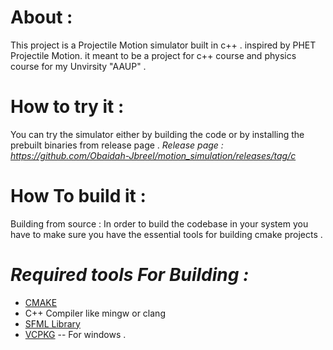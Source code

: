 # About :  
This project is a Projectile Motion simulator built in c++ . inspired by PHET Projectile Motion.
it meant to be a project for c++ course and physics course for my Unvirsity "AAUP" .
# How to try it :
You can try the simulator either by building the code or by installing the prebuilt binaries from release page . 
*Release page : https://github.com/Obaidah-Jbreel/motion_simulation/releases/tag/c*
# How To build it : 
Building from source  : 
In order to build the codebase in your system you have to make sure you have the essential tools for building cmake projects . 
# *Required tools For Building :* 
* [CMAKE](https://cmake.org/) 
* C++ Compiler like mingw or clang 
* [SFML Library](https://www.sfml-dev.org/)
* [VCPKG](https://vcpkg.io/en/) -- For windows .